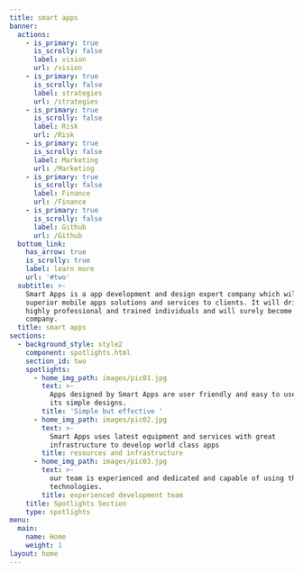 ```yaml
---
title: smart apps
banner:
  actions:
    - is_primary: true
      is_scrolly: false
      label: vision
      url: /vision
    - is_primary: true
      is_scrolly: false
      label: strategies
      url: /strategies
    - is_primary: true
      is_scrolly: false
      label: Risk
      url: /Risk
    - is_primary: true
      is_scrolly: false
      label: Marketing
      url: /Marketing
    - is_primary: true
      is_scrolly: false
      label: Finance
      url: /Finance
    - is_primary: true
      is_scrolly: false
      label: Github
      url: /Github
  bottom_link:
    has_arrow: true
    is_scrolly: true
    label: learn more
    url: '#two'
  subtitle: >-
    Smart Apps is a app development and design expert company which will provide
    superior mobile apps solutions and services to clients. It will driven by
    highly professional and trained individuals and will surely become a leading
    company.
  title: smart apps
sections:
  - background_style: style2
    component: spotlights.html
    section_id: two
    spotlights:
      - home_img_path: images/pic01.jpg
        text: >-
          Apps designed by Smart Apps are user friendly and easy to use due to
          its simple designs.
        title: 'Simple but effective '
      - home_img_path: images/pic02.jpg
        text: >-
          Smart Apps uses latest equipment and services with great
          infrastructure to develop world class apps
        title: resources and infrastructure
      - home_img_path: images/pic03.jpg
        text: >-
          our team is experienced and dedicated and capable of using the latest
          technologies.
        title: experienced development team
    title: Spotlights Section
    type: spotlights
menu:
  main:
    name: Home
    weight: 1
layout: home
---
```


